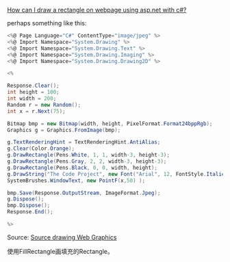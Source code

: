 ﻿[How can I draw a rectangle on webpage using asp.net with c#? ](http://stackoverflow.com/questions/15295193/how-can-i-draw-a-rectangle-on-webpage-using-asp-net-with-c)


perhaps something like this:

```c#
<%@ Page Language="C#" ContentType="image/jpeg" %>
<%@ Import Namespace="System.Drawing" %>
<%@ Import Namespace="System.Drawing.Text" %>
<%@ Import Namespace="System.Drawing.Imaging" %>
<%@ Import Namespace="System.Drawing.Drawing2D" %>

<%

Response.Clear();
int height = 100;
int width = 200;
Random r = new Random();
int x = r.Next(75);

Bitmap bmp = new Bitmap(width, height, PixelFormat.Format24bppRgb);
Graphics g = Graphics.FromImage(bmp);

g.TextRenderingHint = TextRenderingHint.AntiAlias;
g.Clear(Color.Orange);
g.DrawRectangle(Pens.White, 1, 1, width-3, height-3);
g.DrawRectangle(Pens.Gray, 2, 2, width-3, height-3);
g.DrawRectangle(Pens.Black, 0, 0, width, height);
g.DrawString("The Code Project", new Font("Arial", 12, FontStyle.Italic), 
SystemBrushes.WindowText, new PointF(x,50) );

bmp.Save(Response.OutputStream, ImageFormat.Jpeg);
g.Dispose();
bmp.Dispose();
Response.End();

%>

```
Source:
[Source drawing Web Graphics](http://www.codeproject.com/Articles/1827/Web-Graphics-On-The-Fly-in-ASP-NET)


使用FillRectangle画填充的Rectangle。
